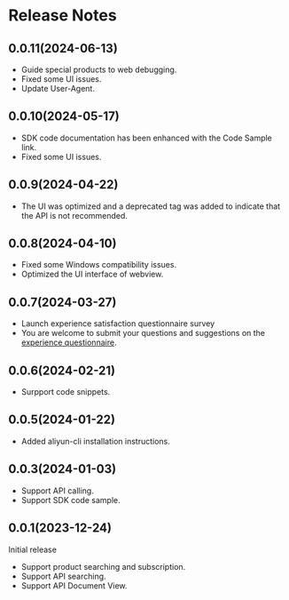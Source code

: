 # Release Notes

## 0.0.11(2024-06-13)

- Guide special products to web debugging.
- Fixed some UI issues.
- Update User-Agent.

## 0.0.10(2024-05-17)

- SDK code documentation has been enhanced with the Code Sample link.
- Fixed some UI issues.

## 0.0.9(2024-04-22)

- The UI was optimized and a deprecated tag was added to indicate that the API is not recommended.

## 0.0.8(2024-04-10)

- Fixed some Windows compatibility issues.
- Optimized the UI interface of webview.

## 0.0.7(2024-03-27)

- Launch experience satisfaction questionnaire survey
- You are welcome to submit your questions and suggestions on the [experience questionnaire](https://g.alicdn.com/aes/tracker-survey-preview/0.0.13/survey.html?pid=fePxMy&id=3486).

## 0.0.6(2024-02-21)

- Surpport code snippets.

## 0.0.5(2024-01-22)

- Added aliyun-cli installation instructions.

## 0.0.3(2024-01-03)

- Support API calling.
- Support SDK code sample.

## 0.0.1(2023-12-24)

Initial release

- Support product searching and subscription.
- Support API searching.
- Support API Document View.
